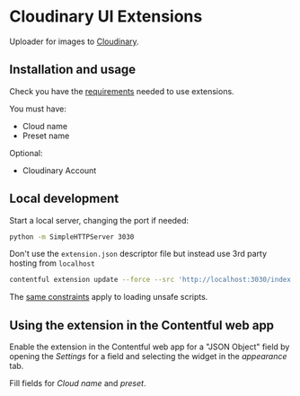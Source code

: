 # Cloudinary UI Extensions

Uploader for images to [Cloudinary](https://cloudinary.com). 

## Installation and usage

Check you have the [requirements](https://github.com/contentful/extensions/blob/master/samples/README.md#requirements) needed to use extensions.

You must have:
 * Cloud name
 * Preset name

Optional:
  * Cloudinary Account
  
## Local development

Start a local server, changing the port if needed:

```bash
python -m SimpleHTTPServer 3030
```

Don't use the `extension.json` descriptor file but instead use 3rd party hosting from `localhost`

```bash
contentful extension update --force --src 'http://localhost:3030/index.html' --id cloudinary --name cloudinary --field-types Object -field-types Asset
```

The [same constraints](https://github.com/contentful/extensions/blob/master/samples/README.md#debugging-on-your-local-environment) apply to loading unsafe scripts.

## Using the extension in the Contentful web app

Enable the extension in the Contentful web app for a "JSON Object" field by opening the _Settings_ for a field and selecting the widget in the _appearance_ tab.

Fill fields for _Cloud name_ and _preset_.
